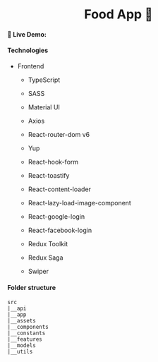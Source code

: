 <h1 align='center'>Food App 🍕</h1>

#### **🚀 Live Demo:** 
#### **Technologies**

- Frontend

  - TypeScript
  - SASS
  - Material UI
  - Axios

  - React-router-dom v6
  - Yup
  - React-hook-form
  - React-toastify
  - React-content-loader
  - React-lazy-load-image-component
  - React-google-login
  - React-facebook-login
  - Redux Toolkit
  - Redux Saga

  - Swiper

#### **Folder structure**

```
src
|__api
|__app
|__assets
|__components
|__constants
|__features
|__models
|__utils
